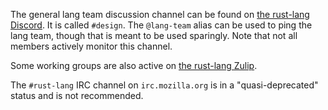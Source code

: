 The general lang team discussion channel can be found on [the
rust-lang Discord][d]. It is called `#design`. The `@lang-team` alias
can be used to ping the lang team, though that is meant to be used
sparingly. Note that not all members actively monitor this channel.

Some working groups are also active on [the rust-lang Zulip][z].

The `#rust-lang` IRC channel on `irc.mozilla.org` is in a
"quasi-deprecated" status and is not recommended.

[z]: https://rust-lang.zulipchat.com
[d]: https://discord.gg/rust-lang

